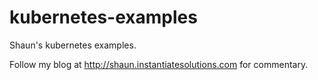 # kubernetes-examples
Shaun's kubernetes examples.

Follow my blog at http://shaun.instantiatesolutions.com for commentary.